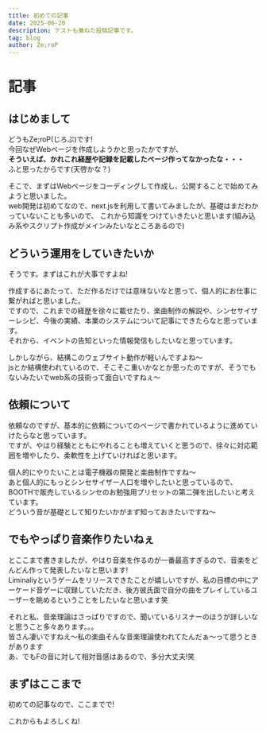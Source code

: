 ```yaml
---
title: 初めての記事
date: 2025-06-20
description: テストも兼ねた投稿記事です。
tag: blog
author: Ze;roP
---
```


# 記事

## はじめまして

どうもZe;roP(じろぷ)です!  
今回なぜWebページを作成しようかと思ったかですが、  
<b>そういえば、かれこれ経歴や記録を記載したページ作ってなかったな・・・</b>  
ふと思ったからです(天啓かな？)

そこで、まずはWebページをコーディングして作成し、公開することで始めてみようと思いました。  
web開発は初めてなので、next.jsを利用して書いてみましたが、基礎はまだわかっていないことも多いので、
これから知識をつけていきたいと思います(組み込み系やスクリプト作成がメインみたいなところあるので)

## どういう運用をしていきたいか

そうです。まずはこれが大事ですよね!

作成するにあたって、ただ作るだけでは意味ないなと思って、個人的にお仕事に繋がればと思いました。  
ですので、これまでの経歴を徐々に載せたり、楽曲制作の解説や、シンセサイザーレシピ、今後の実績、本業のシステムについて記事にできたらなと思っています。  
それから、イベントの告知といった情報発信もしたいなと思っています。

しかしながら、結構このウェブサイト動作が軽いんですよね～  
jsとか結構使われているので、そこそこ重いかなとか思ったのですが、そうでもないみたいでweb系の技術って面白いですねぇ～

## 依頼について

依頼なのですが、基本的に依頼についてのページで書かれているように進めていけたらなと思っています。  
ですが、やはり経験とともにやれることも増えていくと思うので、徐々に対応範囲を増やしたり、柔軟性を上げていければと思います。

個人的にやりたいことは電子機器の開発と楽曲制作ですね～  
あと個人的にもっとシンセサイザー人口を増やしたいと思っているので、BOOTHで販売しているシンセのお勉強用プリセットの第二弾を出したいと考えています。  
どういう音が基礎として知りたいかがまず知っておきたいですね～

## でもやっぱり音楽作りたいねぇ

とここまで書きましたが、やはり音楽を作るのが一番最高すぎるので、音楽をどんどん作って発表したいなと思います!  
Liminaliyというゲームをリリースできたことが嬉しいですが、私の目標の中にアーケード音ゲーに収録していただき、後方彼氏面で自分の曲をプレイしているユーザーを眺めるということをしたいなと思います笑  

それと私、音楽理論はさっぱりですので、聞いているリスナーのほうが詳しいなと思うこと多々あります。。。  
皆さん凄いですねえ～私の楽曲そんな音楽理論使われてたんだぁ～って思うときがあります  
あ、でもFの音に対して相対音感はあるので、多分大丈夫!笑  

## まずはここまで

初めての記事なので、ここまでで!

これからもよろしくね!
